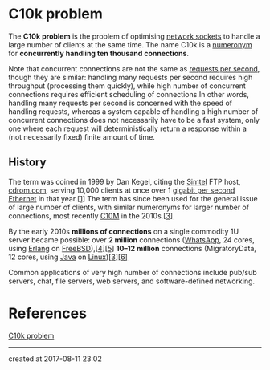 # C10k problem

The **C10k problem** is the problem of optimising [network sockets](https://en.wikipedia.org/wiki/Network_socket) to handle a large number of clients at the same time. The name C10k is a [numeronym](https://en.wikipedia.org/wiki/Numeronym) for **concurrently handling ten thousand connections**.

Note that concurrent connections are not the same as [requests per second](https://en.wikipedia.org/wiki/Requests_per_second), though they are similar: handling many requests per second requires high throughput (processing them quickly), while high number of concurrent connections requires efficient scheduling of connections.In other words, handling many requests per second is concerned with the speed of handling requests, whereas a system capable of handling a high number of concurrent connections does not necessarily have to be a fast system, only one where each request will deterministically return a response within a (not necessarily fixed) finite amount of time.



## History

The term was coined in 1999 by Dan Kegel, citing the [Simtel](https://en.wikipedia.org/wiki/Simtel) FTP host, [cdrom.com](https://en.wikipedia.org/wiki/Cdrom.com), serving 10,000 clients at once over 1 [gigabit per second](https://en.wikipedia.org/wiki/Gigabit_per_second) [Ethernet](https://en.wikipedia.org/wiki/Ethernet) in that year.[[1\]](https://en.wikipedia.org/wiki/C10k_problem#cite_note-C10K-1) The term has since been used for the general issue of large number of clients, with similar numeronyms for larger number of connections, most recently [C10M](https://en.wikipedia.org/w/index.php?title=C10M&action=edit&redlink=1) in the 2010s.[[3\]](https://en.wikipedia.org/wiki/C10k_problem#cite_note-:0-3)

By the early 2010s **millions of connections** on a single commodity 1U server became possible: over **2 million** connections ([WhatsApp](https://en.wikipedia.org/wiki/WhatsApp), 24 cores, using [Erlang](https://en.wikipedia.org/wiki/Erlang_%28programming_language%29) on [FreeBSD](https://en.wikipedia.org/wiki/FreeBSD)),[[4\]](https://en.wikipedia.org/wiki/C10k_problem#cite_note-4)[[5\]](https://en.wikipedia.org/wiki/C10k_problem#cite_note-5) **10–12 million** connections (MigratoryData, 12 cores, using [Java](https://en.wikipedia.org/wiki/Java_%28Programming_language%29) on [Linux](https://en.wikipedia.org/wiki/Linux))[[3\]](https://en.wikipedia.org/wiki/C10k_problem#cite_note-:0-3)[[6\]](https://en.wikipedia.org/wiki/C10k_problem#cite_note-6)

Common applications of very high number of connections include pub/sub servers, chat, file servers, web servers, and software-defined networking.



# References

[C10k problem](https://en.wikipedia.org/wiki/C10k_problem)



---

created at 2017-08-11 23:02